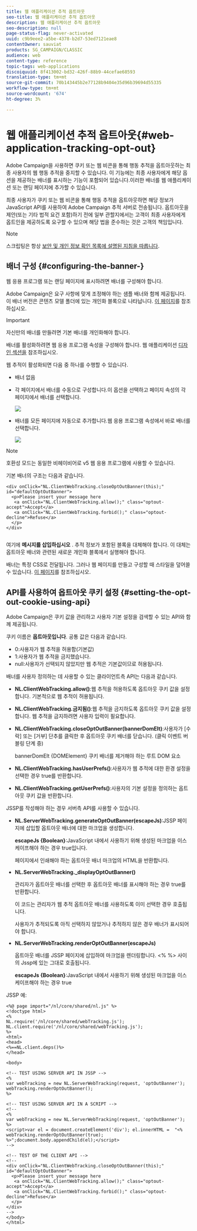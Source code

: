 ```yaml
---
title: 웹 애플리케이션 추적 옵트아웃
seo-title: 웹 애플리케이션 추적 옵트아웃
description: 웹 애플리케이션 추적 옵트아웃
seo-description: null
page-status-flag: never-activated
uuid: c9b9eee2-a5be-4378-b2d7-53ed7121eae8
contentOwner: sauviat
products: SG_CAMPAIGN/CLASSIC
audience: web
content-type: reference
topic-tags: web-applications
discoiquuid: 8f413002-bd32-426f-88b9-44cefae68593
translation-type: tm+mt
source-git-commit: 70b143445b2e77128b9404e35d96b39694d55335
workflow-type: tm+mt
source-wordcount: '674'
ht-degree: 3%

---
```



# 웹 애플리케이션 추적 옵트아웃{#web-application-tracking-opt-out}

Adobe Campaign을 사용하면 쿠키 또는 웹 비콘을 통해 행동 추적을 옵트아웃하는 최종 사용자의 웹 행동 추적을 중지할 수 있습니다. 이 기능에는 최종 사용자에게 해당 옵션을 제공하는 배너를 표시하는 기능이 포함되어 있습니다.이러한 배너를 웹 애플리케이션 또는 랜딩 페이지에 추가할 수 있습니다.

최종 사용자가 쿠키 또는 웹 비콘을 통해 행동 추적을 옵트아웃하면 해당 정보가 JavaScript API를 사용하여 Adobe Campaign 추적 서버로 전송됩니다. 옵트아웃을 제안(또는 기타 법적 요건 포함)하기 전에 일부 관할지에서는 고객이 최종 사용자에게 옵트인을 제공하도록 요구할 수 있으며 해당 법을 준수하는 것은 고객의 책임입니다.

>[!NOTE]
>
>스크립팅은 항상 [보안 및 개인 정보 확인 목록에 설명된 지침을 따릅니다](https://helpx.adobe.com/campaign/kb/acc-security.html#dev).

## 배너 구성 {#configuring-the-banner-}

웹 응용 프로그램 또는 랜딩 페이지에 표시하려면 배너를 구성해야 합니다.

Adobe Campaign은 요구 사항에 맞게 조정해야 하는 샘플 배너와 함께 제공됩니다. 이 배너 버전은 콘텐츠 모델 폴더에 있는 개인화 블록으로 나타납니다. [이 페이지](../../delivery/using/personalization-blocks.md)를 참조하십시오.

>[!IMPORTANT]
>
>자신만의 배너를 만들려면 기본 배너를 개인화해야 합니다.

배너를 활성화하려면 웹 응용 프로그램 속성을 구성해야 합니다. 웹 애플리케이션 [디자인 섹션을](../../web/using/designing-a-web-application.md) 참조하십시오.

웹 추적이 활성화되면 다음 중 하나를 수행할 수 있습니다.

* 배너 없음
* 각 페이지에서 배너를 수동으로 구성합니다.이 옵션을 선택하고 페이지 속성의 각 페이지에서 배너를 선택합니다.

   ![](assets/pageproperties.png)

* 배너를 모든 페이지에 자동으로 추가합니다.웹 응용 프로그램 속성에서 바로 배너를 선택합니다.

   ![](assets/optoutconfig.png)

>[!NOTE]
>
>호환성 모드는 동일한 비헤이비어로 v5 웹 응용 프로그램에 사용할 수 있습니다.

기본 배너의 구조는 다음과 같습니다.

```
<div onClick="NL.ClientWebTracking.closeOptOutBanner(this);" id="defaultOptOutBanner">
  <p>Please insert your message here
   <a onClick="NL.ClientWebTracking.allow();" class="optout-accept">Accept</a>
   <a onClick="NL.ClientWebTracking.forbid();" class="optout-decline">Refuse</a>
  </p>
</div>
      
```

여기에 **메시지를 삽입하십시오** . 추적 정보가 포함된 블록을 대체해야 합니다. 이 대체는 옵트아웃 배너와 관련된 새로운 개인화 블록에서 실행해야 합니다.

배너는 특정 CSS로 전달됩니다. 그러나 웹 페이지를 만들고 구성할 때 스타일을 덮어쓸 수 있습니다. [이 페이지](../../web/using/content-editor-interface.md)를 참조하십시오.

## API를 사용하여 옵트아웃 쿠키 설정 {#setting-the-opt-out-cookie-using-api}

Adobe Campaign은 쿠키 값을 관리하고 사용자 기본 설정을 검색할 수 있는 API와 함께 제공됩니다.

쿠키 이름은 **옵트아웃입니다**. 공통 값은 다음과 같습니다.

* 0:사용자가 웹 추적을 허용함(기본값)
* 1:사용자가 웹 추적을 금지했습니다.
* null:사용자가 선택되지 않았지만 웹 추적은 기본값이므로 허용됩니다.

배너를 사용자 정의하는 데 사용할 수 있는 클라이언트측 API는 다음과 같습니다.

* **NL.ClientWebTracking.allow()**:웹 추적을 허용하도록 옵트아웃 쿠키 값을 설정합니다. 기본적으로 웹 추적이 허용됩니다.
* **NL.ClientWebTracking.금지됨()**:웹 추적을 금지하도록 옵트아웃 쿠키 값을 설정합니다. 웹 추적을 금지하려면 사용자 입력이 필요합니다.
* **NL.ClientWebTracking.closeOptOutBanner(bannerDomElt)**:사용자가 [수락] 또는 [거부] 단추를 클릭한 후 옵트아웃 쿠키 배너를 닫습니다. (클릭 이벤트 버블링 단계 중)

   bannerDomElt {DOMElement} 쿠키 배너를 제거해야 하는 루트 DOM 요소

* **NL.ClientWebTracking.hasUserPrefs()**:사용자가 웹 추적에 대한 환경 설정을 선택한 경우 true를 반환합니다.
* **NL.ClientWebTracking.getUserPrefs()**:사용자의 기본 설정을 정의하는 옵트아웃 쿠키 값을 반환합니다.

JSSP를 작성해야 하는 경우 서버측 API를 사용할 수 있습니다.

* **NL.ServerWebTracking.generateOptOutBanner(escapeJs)**:JSSP 페이지에 삽입할 옵트아웃 배너에 대한 마크업을 생성합니다.

   **escapeJs {Boolean}**:JavaScript 내에서 사용하기 위해 생성된 마크업을 이스케이프해야 하는 경우 true입니다.

   페이지에서 인쇄해야 하는 옵트아웃 배너 마크업의 HTML을 반환합니다.

* **NL.ServerWebTracking._displayOptOutBanner()**

   관리자가 옵트아웃 배너를 선택한 후 옵트아웃 배너를 표시해야 하는 경우 true를 반환합니다.

   이 코드는 관리자가 웹 추적 옵트아웃 배너를 사용하도록 이미 선택한 경우 호출됩니다.

   사용자가 추적되도록 아직 선택하지 않았거나 추적하지 않은 경우 배너가 표시되어야 합니다.

* **NL.ServerWebTracking.renderOptOutBanner(escapeJs)**

   옵트아웃 배너를 JSSP 페이지에 삽입하여 마크업을 렌더링합니다. &lt;% %> 사이의 Jssp에 있는 그대로 호출됩니다.

   **escapeJs {Boolean}**:JavaScript 내에서 사용하기 위해 생성된 마크업을 이스케이프해야 하는 경우 true

JSSP 예:

```
<%@ page import="/nl/core/shared/nl.js" %>
<!doctype html>
<%
NL.require('/nl/core/shared/webTracking.js');
NL.client.require('/nl/core/shared/webTracking.js');
%>
<html>
<head>
<%==NL.client.deps()%>
</head>

<body>

<!-- TEST USING SERVER API IN JSSP -->
<% 
var webTracking = new NL.ServerWebTracking(request, 'optOutBanner');
webTracking.renderOptOutBanner();
%>

<!-- TEST USING SERVER API IN A SCRIPT -->
<!--
<% 
var webTracking = new NL.ServerWebTracking(request, 'optOutBanner');
%>
<script>var el = document.createElement('div'); el.innerHTML =  "<% webTracking.renderOptOutBanner(true); %>";document.body.appendChild(el);</script>
-->

<!-- TEST OF THE CLIENT API -->
<!--
<div onClick="NL.ClientWebTracking.closeOptOutBanner(this);" id="defaultOptOutBanner">
  <p>Please insert your message here
   <a onClick="NL.ClientWebTracking.allow();" class="optout-accept">Accept</a>
   <a onClick="NL.ClientWebTracking.forbid();" class="optout-decline">Refuse</a>
  </p>
</div>
-->
</body>
</html>
```

